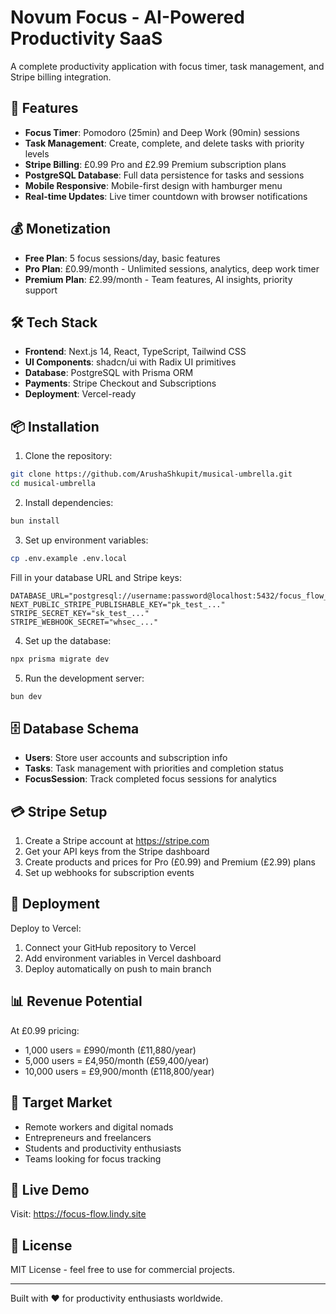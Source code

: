 # Novum Focus - AI-Powered Productivity SaaS

A complete productivity application with focus timer, task management, and Stripe billing integration.

## 🚀 Features

- **Focus Timer**: Pomodoro (25min) and Deep Work (90min) sessions
- **Task Management**: Create, complete, and delete tasks with priority levels
- **Stripe Billing**: £0.99 Pro and £2.99 Premium subscription plans
- **PostgreSQL Database**: Full data persistence for tasks and sessions
- **Mobile Responsive**: Mobile-first design with hamburger menu
- **Real-time Updates**: Live timer countdown with browser notifications

## 💰 Monetization

- **Free Plan**: 5 focus sessions/day, basic features
- **Pro Plan**: £0.99/month - Unlimited sessions, analytics, deep work timer
- **Premium Plan**: £2.99/month - Team features, AI insights, priority support

## 🛠 Tech Stack

- **Frontend**: Next.js 14, React, TypeScript, Tailwind CSS
- **UI Components**: shadcn/ui with Radix UI primitives
- **Database**: PostgreSQL with Prisma ORM
- **Payments**: Stripe Checkout and Subscriptions
- **Deployment**: Vercel-ready

## 📦 Installation

1. Clone the repository:
```bash
git clone https://github.com/ArushaShkupit/musical-umbrella.git
cd musical-umbrella
```

2. Install dependencies:
```bash
bun install
```

3. Set up environment variables:
```bash
cp .env.example .env.local
```

Fill in your database URL and Stripe keys:
```env
DATABASE_URL="postgresql://username:password@localhost:5432/focus_flow_db"
NEXT_PUBLIC_STRIPE_PUBLISHABLE_KEY="pk_test_..."
STRIPE_SECRET_KEY="sk_test_..."
STRIPE_WEBHOOK_SECRET="whsec_..."
```

4. Set up the database:
```bash
npx prisma migrate dev
```

5. Run the development server:
```bash
bun dev
```

## 🗄 Database Schema

- **Users**: Store user accounts and subscription info
- **Tasks**: Task management with priorities and completion status
- **FocusSession**: Track completed focus sessions for analytics

## 💳 Stripe Setup

1. Create a Stripe account at https://stripe.com
2. Get your API keys from the Stripe dashboard
3. Create products and prices for Pro (£0.99) and Premium (£2.99) plans
4. Set up webhooks for subscription events

## 🚀 Deployment

Deploy to Vercel:

1. Connect your GitHub repository to Vercel
2. Add environment variables in Vercel dashboard
3. Deploy automatically on push to main branch

## 📊 Revenue Potential

At £0.99 pricing:
- 1,000 users = £990/month (£11,880/year)
- 5,000 users = £4,950/month (£59,400/year)
- 10,000 users = £9,900/month (£118,800/year)

## 🎯 Target Market

- Remote workers and digital nomads
- Entrepreneurs and freelancers
- Students and productivity enthusiasts
- Teams looking for focus tracking

## 📱 Live Demo

Visit: https://focus-flow.lindy.site

## 📄 License

MIT License - feel free to use for commercial projects.

---

Built with ❤️ for productivity enthusiasts worldwide.
